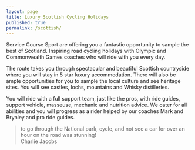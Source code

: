 ```yaml
---
layout: page
title: Luxury Scottish Cycling Holidays
published: true
permalink: /scottish/
---
```


Service Course Sport are offering you a fantastic opportunity to sample the best of Scotland.
Inspiring road cycling holidays with Olympic and Commonwealth Games coaches who will ride with you every day.

The route takes you through spectacular and beautiful Scottish countryside where you will stay in 5 star luxury accommodation. There will also be ample opportunities for you to sample the local culture and see heritage sites. You will see castles, lochs, mountains and Whisky distilleries.

You will ride with a full support team, just like the pros, with ride guides, support vehicle, masseuse, mechanic and nutrition advice. We cater for all abilities and you will progress as a rider helped by our coaches Mark and Brynley and pro ride guides.

<blockquote>
to go through the National park, cycle, and not see a car for over an hour on the road was stunning!
<footer>Charlie Jacobs</footer>
</blockquote>